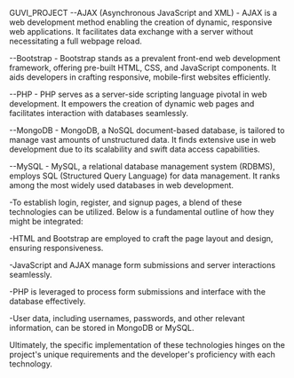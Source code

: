 GUVI_PROJECT
--AJAX (Asynchronous JavaScript and XML) - AJAX is a web development method enabling the creation of dynamic, responsive web applications. It facilitates data exchange with a server without necessitating a full webpage reload.

--Bootstrap - Bootstrap stands as a prevalent front-end web development framework, offering pre-built HTML, CSS, and JavaScript components. It aids developers in crafting responsive, mobile-first websites efficiently.

--PHP - PHP serves as a server-side scripting language pivotal in web development. It empowers the creation of dynamic web pages and facilitates interaction with databases seamlessly.

--MongoDB - MongoDB, a NoSQL document-based database, is tailored to manage vast amounts of unstructured data. It finds extensive use in web development due to its scalability and swift data access capabilities.

--MySQL - MySQL, a relational database management system (RDBMS), employs SQL (Structured Query Language) for data management. It ranks among the most widely used databases in web development.

-To establish login, register, and signup pages, a blend of these technologies can be utilized. Below is a fundamental outline of how they might be integrated:

-HTML and Bootstrap are employed to craft the page layout and design, ensuring responsiveness.

-JavaScript and AJAX manage form submissions and server interactions seamlessly.

-PHP is leveraged to process form submissions and interface with the database effectively.

-User data, including usernames, passwords, and other relevant information, can be stored in MongoDB or MySQL.

Ultimately, the specific implementation of these technologies hinges on the project's unique requirements and the developer's proficiency with each technology.
